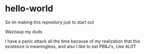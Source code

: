 # hello-world
So im making this repository just to start out 

Wazzaup my duds 

I have a panic attack all the time because of my realization that this existence is meaningless, and also I like to eat PB&J's, Like AL0T
